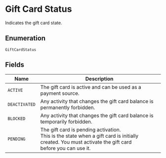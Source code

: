
# Gift Card Status

Indicates the gift card state.

## Enumeration

`GiftCardStatus`

## Fields

| Name | Description |
|  --- | --- |
| `ACTIVE` | The gift card is active and can be used as a payment source. |
| `DEACTIVATED` | Any activity that changes the gift card balance is permanently forbidden. |
| `BLOCKED` | Any activity that changes the gift card balance is temporarily forbidden. |
| `PENDING` | The gift card is pending activation.<br>This is the state when a gift card is initially created. You must activate the gift card<br>before you can use it. |

